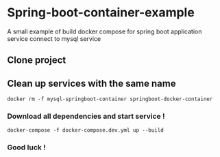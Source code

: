 # Spring-boot-container-example
A small example of build docker compose for spring boot application service connect to mysql service
## Clone project
## Clean up services with the same name
```
docker rm -f mysql-springboot-container springboot-docker-container
```
### Download all dependencies and start service ! 
```
docker-compose -f docker-compose.dev.yml up --build
```
### Good luck ! 